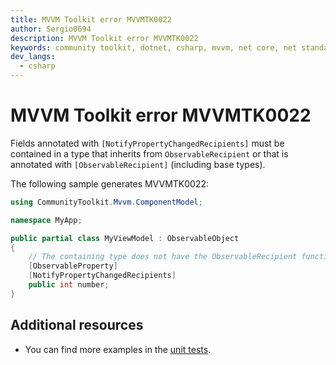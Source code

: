 ```yaml
---
title: MVVM Toolkit error MVVMTK0022
author: Sergio0694
description: MVVM Toolkit error MVVMTK0022
keywords: community toolkit, dotnet, csharp, mvvm, net core, net standard, source generators
dev_langs:
  - csharp
---
```


# MVVM Toolkit error MVVMTK0022

Fields annotated with `[NotifyPropertyChangedRecipients]` must be contained in a type that inherits from `ObservableRecipient` or that is annotated with `[ObservableRecipient]` (including base types).

The following sample generates MVVMTK0022:

```csharp
using CommunityToolkit.Mvvm.ComponentModel;

namespace MyApp;

public partial class MyViewModel : ObservableObject
{
    // The containing type does not have the ObservableRecipient functionality
    [ObservableProperty]
    [NotifyPropertyChangedRecipients]
    public int number;
}
```

## Additional resources

- You can find more examples in the [unit tests](https://github.com/CommunityToolkit/dotnet/tree/main/tests/CommunityToolkit.Mvvm.SourceGenerators.UnitTests).
